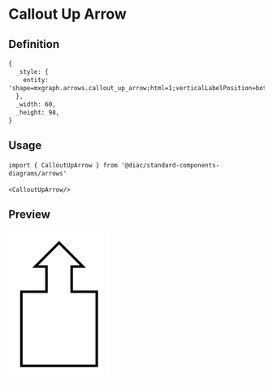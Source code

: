 # Callout Up Arrow

## Definition

```
{
  _style: { 
    entity: 'shape=mxgraph.arrows.callout_up_arrow;html=1;verticalLabelPosition=bottom;verticalAlign=top;strokeWidth=2;strokeColor=#000000;',
  },
  _width: 60,
  _height: 98,
}
```

## Usage

```
import { CalloutUpArrow } from '@diac/standard-components-diagrams/arrows'

<CalloutUpArrow/>
```

## Preview

<img src="./callout-up-arrow.png" width="200"/>
